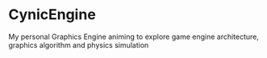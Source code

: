 # CynicEngine
My personal Graphics Engine animing to explore game engine architecture, graphics algorithm and physics simulation
